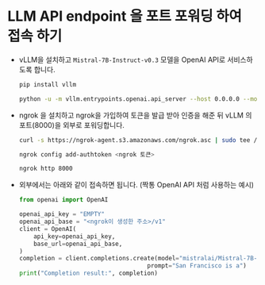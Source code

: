 # LLM API endpoint 을 포트 포워딩 하여 접속 하기

- vLLM을 설치하고 `Mistral-7B-Instruct-v0.3` 모델을 OpenAI API로 서비스하도록 합니다.
    ```bash
    pip install vllm

    python -u -m vllm.entrypoints.openai.api_server --host 0.0.0.0 --model mistralai/Mistral-7B-Instruct-v0.3
    ```

- ngrok 을 설치하고 ngrok을 가입하여 토큰을 발급 받아 인증을 해준 뒤 vLLM 의 포트(8000)을 외부로 포워딩합니다.
    ```bash
    curl -s https://ngrok-agent.s3.amazonaws.com/ngrok.asc | sudo tee /etc/apt/trusted.gpg.d/ngrok.asc >/dev/null && echo "deb https://ngrok-agent.s3.amazonaws.com buster main" | sudo tee /etc/apt/sources.list.d/ngrok.list && sudo apt update && sudo apt install ngrok
    
    ngrok config add-authtoken <ngrok 토큰>

    ngrok http 8000
    ```

- 외부에서는 아래와 같이 접속하면 됩니다. (짝통 OpenAI API 처럼 사용하는 예시)
    ```python
    from openai import OpenAI

    openai_api_key = "EMPTY"
    openai_api_base = "<ngrok이 생성한 주소>/v1"
    client = OpenAI(
        api_key=openai_api_key,
        base_url=openai_api_base,
    )
    completion = client.completions.create(model="mistralai/Mistral-7B-Instruct-v0.3",
                                        prompt="San Francisco is a")
    print("Completion result:", completion)
    ```